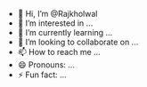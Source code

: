 - 👋 Hi, I’m @Rajkholwal
- 👀 I’m interested in ...
- 🌱 I’m currently learning ...
- 💞️ I’m looking to collaborate on ...
- 📫 How to reach me ...
- 😄 Pronouns: ...
- ⚡ Fun fact: ...

<!---
Rajkholwal/Rajkholwal is a ✨ special ✨ repository because its `README.md` (this file) appears on your GitHub profile.
You can click the Preview link to take a look at your changes.
--->

